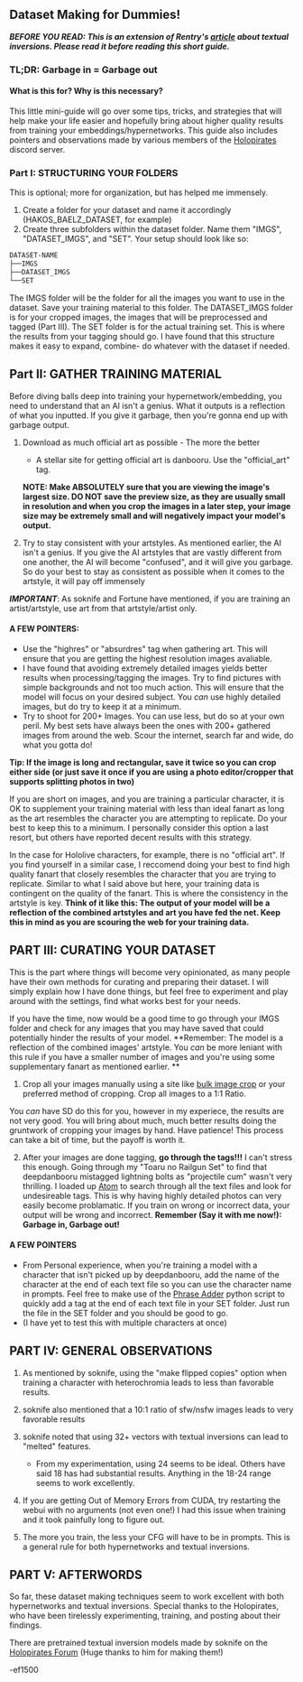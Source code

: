 ## Dataset Making for Dummies!
***BEFORE YOU READ: This is an extension of Rentry's [article](https://rentry.org/sd-e621-textual-inversion) about textual inversions. Please read it before reading this short guide.***

### **TL;DR: Garbage in = Garbage out**

#### What is this for? Why is this necessary?
This little mini-guide will go over some tips, tricks, and strategies that will help make your life easier and hopefully bring about higher quality results from training your embeddings/hypernetworks. This guide also includes pointers and observations made by various members of the [Holopirates](https://forum.holopirates.moe/) discord server.

### Part I: STRUCTURING YOUR FOLDERS
This is optional; more for organization, but has helped me immensely.
1. Create a folder for your dataset and name it accordingly (HAKOS_BAELZ_DATASET, for example)
2. Create three subfolders within the dataset folder. Name them "IMGS", "DATASET_IMGS", and "SET".
Your setup should look like so:
```bash
DATASET-NAME
├──IMGS
├──DATASET_IMGS
└──SET
```
The IMGS folder will be the folder for all the images you want to use in the dataset. Save your training material to this folder.
The DATASET_IMGS folder is for your cropped images, the images that will be preprocessed and tagged (Part III).
The SET folder is for the actual training set. This is where the results from your tagging should go.
I have found that this structure makes it easy to expand, combine- do whatever with the dataset if needed.

## Part II: GATHER TRAINING MATERIAL
Before diving balls deep into training your hypernetwork/embedding, you need to understand that an AI isn't a genius.
What it outputs is a reflection of what you inputted. If you give it garbage, then you're gonna end up with garbage output.

1. Download as much official art as possible - The more the better
    - A stellar site for getting official art is danbooru. Use the "official_art" tag.
    
    **NOTE: Make ABSOLUTELY sure that you are viewing the image's largest size. DO NOT save the preview size, as they are usually small in
    resolution and when you crop the images in a later step, your image size may be extremely small and will negatively impact your model's
    output.**

2. Try to stay consistent with your artstyles.
As mentioned earlier, the AI isn't a genius. If you give the AI artstyles that are vastly different from one another,
the AI will become "confused", and it will give you garbage. So do your best to stay as consistent as possible when it comes to
the artstyle, it will pay off immensely

***IMPORTANT***: As soknife and Fortune have mentioned, if you are training an artist/artstyle, use art from that artstyle/artist only.

#### A FEW POINTERS:
- Use the "highres" or "absurdres" tag when gathering art. This will ensure that you are getting the highest resolution images avaliable.
- I have found that avoiding extremely detailed images yields better results when processing/tagging the images. Try to find pictures with simple backgrounds and not too much action. This will ensure that the model will focus on your desired subject. You *can* use highly detailed images, but do try to keep it at a minimum. 
- Try to shoot for 200+ Images. You can use less, but do so at your own peril. My best sets have always been the ones with 200+ gathered
images from around the web. Scour the internet, search far and wide, do what you gotta do! 

**Tip: If the image is long and rectangular, save it twice so you can crop either side (or just save it once if you are using a photo
editor/cropper that supports splitting photos in two)**

If you are short on images, and you are training a particular character, it is OK to supplement your training material with less than 
ideal fanart as long as the art resembles the character you are attempting to replicate. Do your best to keep this to a minimum. 
I personally consider this option a last resort, but others have reported decent results with this strategy.

In the case for Hololive characters, for example, there is no "official art". If you find yourself in a similar case, I reccomend doing
your best to find high quality fanart that closely resembles the character that you are trying to replicate. Similar to what I said 
above but here, your training data is contingent on the quality of the fanart. This is where the consistency in the artstyle is key.
**Think of it like this: The output of your model will be a reflection of the combined artstyles and art you have fed the net. Keep this
in mind as you are scouring the web for your training data.**

## PART III: CURATING YOUR DATASET
This is the part where things will become very opinionated, as many people have their own methods for curating and preparing their
dataset. I will simply explain how I have done things, but feel free to experiment and play around with the settings, find what works best for your needs.

If you have the time, now would be a good time to go through your IMGS folder and check for any images that you may have saved that 
could potentially hinder the results of your model. **Remember: The model is a reflection of the combined images' artstyle. You *can* be
more leniant with this rule if you have a smaller number of images and you're using some supplementary fanart as mentioned earlier. **

1. Crop all your images manually using a site like [bulk image crop](https://bulkimagecrop.com/) or your preferred method of cropping. Crop all images to a 1:1 Ratio. 

You *can* have SD do this for you, however in my experiece, the results are not very good. You will bring about much, much better results doing the gruntwork of cropping your images by hand. Have patience! This process can take a bit of time, but the payoff is worth it.

2. After your images are done tagging, **go through the tags!!!**
I can't stress this enough. Going through my "Toaru no Railgun Set" to find that deepdanbooru mistagged lightning bolts as "projectile cum" wasn't very thrilling.
I loaded up [Atom](https://atom.io/) to search through all the text files and look for undesireable tags. This is why having highly detailed photos can very easily become problamatic. If you train on wrong or incorrect data, your output will be wrong and incorrect. **Remember (Say it with me now!): Garbage in, Garbage out!**

#### A FEW POINTERS
- From Personal experience, when you're training a model with a character that isn't picked up by deepdanbooru, add the name of the character at the end of each text file so you can use the character name in prompts. Feel free to make use of the [Phrase Adder](https://github.com/ef1500/SD-WD-NAI-STRATEGIES/blob/main/Scripts/phrase_adder.py) python script to quickly add a tag at the end of each text file in your SET folder. Just run the file in the SET folder and you should be good to go.
- (I have yet to test this with multiple characters at once)

## PART IV: GENERAL OBSERVATIONS

1. As mentioned by soknife, using the "make flipped copies" option when training a character with heterochromia leads to less than 
favorable results. 

2. soknife also mentioned that a 10:1 ratio of sfw/nsfw images leads to very favorable results

3. soknife noted that using 32+ vectors with textual inversions can lead to "melted" features.
    - From my experimentation, using 24 seems to be ideal. Others have said 18 has had substantial results. Anything in the 18-24 range seems to work excellently.

4. If you are getting Out of Memory Errors from CUDA, try restarting the webui with no arguments (not even one!)
I had this issue when training and it took painfully long to figure out.

5. The more you train, the less your CFG will have to be in prompts. This is a general rule for both hypernetworks and textual inversions.

## PART V: AFTERWORDS
So far, these dataset making techniques seem to work excellent with both hypernetworks and textual inversions.
Special thanks to the Holopirates, who have been tirelessly experimenting, training, and posting about their findings.

There are pretrained textual inversion models made by soknife on the [Holopirates Forum](https://forum.holopirates.moe/t/stable-diffusion-embeds/2103/30?u=soknife)
(Huge thanks to him for making them!)

-ef1500
